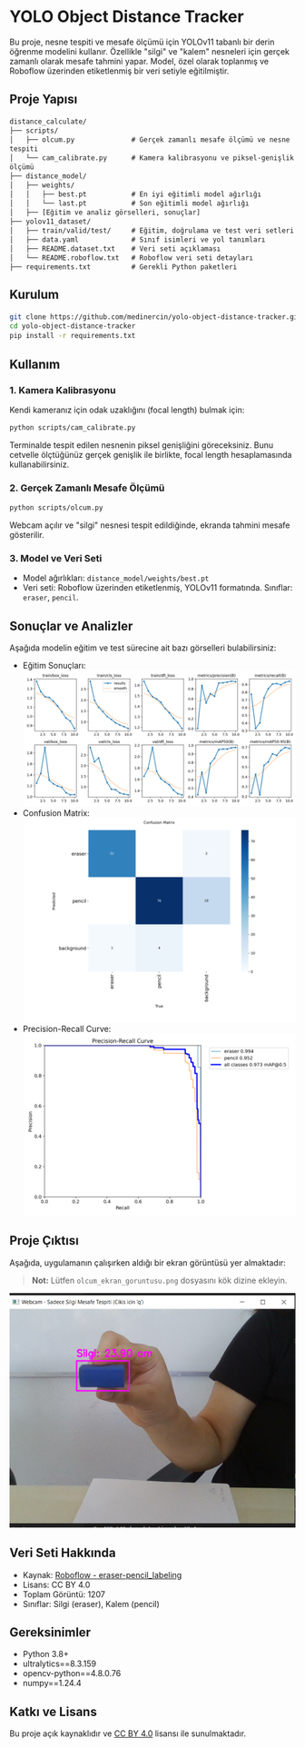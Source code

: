 # YOLO Object Distance Tracker

Bu proje, nesne tespiti ve mesafe ölçümü için YOLOv11 tabanlı bir derin öğrenme modelini kullanır. Özellikle "silgi" ve "kalem" nesneleri için gerçek zamanlı olarak mesafe tahmini yapar. Model, özel olarak toplanmış ve Roboflow üzerinden etiketlenmiş bir veri setiyle eğitilmiştir.

## Proje Yapısı

```
distance_calculate/
├── scripts/
│   ├── olcum.py              # Gerçek zamanlı mesafe ölçümü ve nesne tespiti
│   └── cam_calibrate.py      # Kamera kalibrasyonu ve piksel-genişlik ölçümü
├── distance_model/
│   ├── weights/
│   │   ├── best.pt           # En iyi eğitimli model ağırlığı
│   │   └── last.pt           # Son eğitimli model ağırlığı
│   ├── [Eğitim ve analiz görselleri, sonuçlar]
├── yolov11_dataset/
│   ├── train/valid/test/     # Eğitim, doğrulama ve test veri setleri
│   ├── data.yaml             # Sınıf isimleri ve yol tanımları
│   ├── README.dataset.txt    # Veri seti açıklaması
│   └── README.roboflow.txt   # Roboflow veri seti detayları
├── requirements.txt          # Gerekli Python paketleri

```

## Kurulum

```bash
git clone https://github.com/medinercin/yolo-object-distance-tracker.git
cd yolo-object-distance-tracker
pip install -r requirements.txt
```

## Kullanım

### 1. Kamera Kalibrasyonu

Kendi kameranız için odak uzaklığını (focal length) bulmak için:

```bash
python scripts/cam_calibrate.py
```
Terminalde tespit edilen nesnenin piksel genişliğini göreceksiniz. Bunu cetvelle ölçtüğünüz gerçek genişlik ile birlikte, focal length hesaplamasında kullanabilirsiniz.

### 2. Gerçek Zamanlı Mesafe Ölçümü

```bash
python scripts/olcum.py
```
Webcam açılır ve "silgi" nesnesi tespit edildiğinde, ekranda tahmini mesafe gösterilir.

### 3. Model ve Veri Seti

- Model ağırlıkları: `distance_model/weights/best.pt`
- Veri seti: Roboflow üzerinden etiketlenmiş, YOLOv11 formatında. Sınıflar: `eraser`, `pencil`.

## Sonuçlar ve Analizler

Aşağıda modelin eğitim ve test sürecine ait bazı görselleri bulabilirsiniz:

- Eğitim Sonuçları:  
  ![results.png](distance_model/results.png)
- Confusion Matrix:  
  ![confusion_matrix.png](distance_model/confusion_matrix.png)
- Precision-Recall Curve:  
  ![PR_curve.png](distance_model/PR_curve.png)

## Proje Çıktısı

Aşağıda, uygulamanın çalışırken aldığı bir ekran görüntüsü yer almaktadır:

> **Not:** Lütfen `olcum_ekran_goruntusu.png` dosyasını kök dizine ekleyin.

![Ölçüm Ekran Görüntüsü](olcum_ekran_goruntusu.png)

## Veri Seti Hakkında

- Kaynak: [Roboflow - eraser-pencil_labeling](https://universe.roboflow.com/facews/eraser-pencil_labeling)
- Lisans: CC BY 4.0
- Toplam Görüntü: 1207
- Sınıflar: Silgi (eraser), Kalem (pencil)

## Gereksinimler

- Python 3.8+
- ultralytics==8.3.159
- opencv-python==4.8.0.76
- numpy==1.24.4

## Katkı ve Lisans

Bu proje açık kaynaklıdır ve [CC BY 4.0](https://creativecommons.org/licenses/by/4.0/) lisansı ile sunulmaktadır. 
